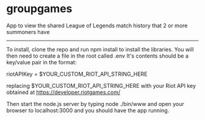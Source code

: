 # groupgames
App to view the shared League of Legends match history that 2 or more summoners have

---

To install, clone the repo and run npm install to install the libraries.  You will then need to create a file in the root called .env It's contents should be a key/value pair in the format:


riotAPIKey = $YOUR_CUSTOM_RIOT_API_STRING_HERE

replacing $YOUR_CUSTOM_RIOT_API_STRING_HERE with your Riot API key obtained at https://developer.riotgames.com/

Then start the node.js server by typing node ./bin/www and open your browser to localhost:3000 and you should have the app running.
